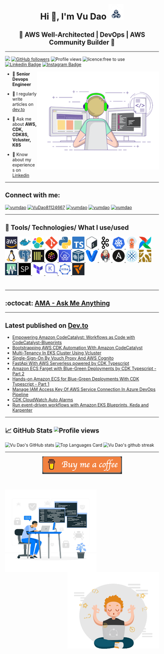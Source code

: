 <h1 align="center">Hi 👋, I'm Vu Dao <img src="assets/cloudopz.png?raw=true" width="50px"></h1>
<h2 align="center"><b>🚀 AWS Well-Architected | DevOps | AWS Community Builder 🚀</b></h2>

---

![](https://visitor-badge.glitch.me/badge?page_id=github.com/vumdao) [![GitHub followers](https://img.shields.io/github/followers/vumdao?label=Followers&style=social)](https://github.com/vumdao/?tab=follow) ![Profile views](https://komarev.com/ghpvc/?username=vumdao&color=blueviolet) ![licence:free to use](https://img.shields.io/badge/licence-free--to--use-blue) [![Linkedin Badge](https://img.shields.io/badge/-vumdao-blue?style=flat&logo=Linkedin&logoColor=white&link=https://www.linkedin.com/in/vu-dao-9280ab43/)](https://www.linkedin.com/in/vu-dao-9280ab43) [![Instagram Badge](https://img.shields.io/badge/-dev.to-black?style=flat&logo=instagram&logoColor=white&link=https://dev.to/vumdao)](https://dev.to/vumdao)


<img align="right" src="assets/coder.gif?raw=true" width="400" height="320" />


- 🔭 **Senior Devops Engineer**

- 📝 I regularly write articles on [dev.to](https://dev.to/vumdao)

- 💬 Ask me about **AWS, CDK, CDK8S, Vcluster, K8S**

- 📄 Know about my experiences on [Linkedin](https://www.linkedin.com/in/vu-dao-9280ab43/)

---

<h2 align="left"><b>Connect with me:</b></h2>
<p align="left">
    <a href="https://dev.to/vumdao" target="blank"><img align="center" src="https://www.vectorlogo.zone/logos/devto/devto-icon.svg" alt="vumdao" height="30" width="40" /></a>
    <a href="https://twitter.com/VuDao81124667" target="blank"><img align="center" src="https://raw.githubusercontent.com/rahuldkjain/github-profile-readme-generator/master/src/images/icons/Social/twitter.svg" alt="VuDao81124667" height="30" width="40" /></a>
    <a href="https://www.linkedin.com/in/vu-dao-9280ab43" target="blank"><img align="center" src="https://raw.githubusercontent.com/rahuldkjain/github-profile-readme-generator/master/src/images/icons/Social/linked-in-alt.svg" alt="vumdao" height="30" width="40" /></a>
    <a href="https://github.com/vumdao" target="blank"><img align="center" src="https://cdn.jsdelivr.net/npm/simple-icons@3.0.1/icons/github.svg" alt="vumdao" height="30" width="40" /></a>
    <a href="https://stackoverflow.com/users/11430272/vumdao" target="blank"><img align="center" src="https://raw.githubusercontent.com/rahuldkjain/github-profile-readme-generator/master/src/images/icons/Social/stack-overflow.svg" alt="vumdao" height="30" width="40" /></a>
</p>

---

<h2>🚀 Tools/ Technologies/ What I use/used</h2>

<p align="left">
    <a href="https://aws.amazon.com" target="_blank"> <img src="assets/aws.png" alt="aws" width="40" height="40"/> </a> <a href="https://www.docker.com/" target="_blank"> <img src="assets/docker-icon.svg" alt="docker" width="40" height="40"/> </a> <a href="https://www.elastic.co" target="_blank"> <img src="assets/elastic-icon.svg" alt="elasticsearch" width="40" height="40"/> </a> <a href="https://github.com/" target="_blank"> <img src="assets/git.png" alt="github" width="40" height="40"/> </a> <a href="https://www.python.org/" target="_blank"> <img src="assets/python-icon.svg" alt="python" width="40" height="40"/> <a href="https://www.typescriptlang.org/" target="_blank"> <img src="assets/typpescript.png" alt="Typescript" width="40" height="40"/> </a> <a href="https://www.gnu.org/software/bash/" target="_blank"> <img src="assets/bash.png" alt="GNUBash" width="40" height="40"/> </a> <a href="https://kafka.apache.org/" target="_blank"> <img src="assets/apache_kafka-icon.svg" alt="kafka" width="40" height="40"/> </a> <a href="https://kubernetes.io" target="_blank"> <img src="assets/kubernetes-icon.svg" alt="kubernetes" width="40" height="40"/> </a> <a href="https://argo-cd.readthedocs.io/en/stable/" target="_blank"> <img src="assets/argocd.png" alt="argocd" width="40" height="40"/> </a> </a> <a href="https://airflow.apache.org/" target="_blank"> <img src="assets/airflow.png" alt="airflow" width="40" height="40"/> </a> <a href="https://www.linux.org/" target="_blank"> <img src="assets/linux.png" alt="linux" width="40" height="40"/> </a> <a href="https://www.postgresql.org/" target="_blank"> <img src="assets/postgresql-icon.svg" alt="postgresql" width="40" height="40"/> </a> <a href="https://clickhouse.tech/" target="_blank"> <img src="assets/clickhouse.png" alt="clickhouse" width="40" height="40"/> </a> <a href="https://www.pulumi.com/" target="_blank"> <img src="assets/pulumi.svg" alt="pulumi" width="40" height="40"/> </a> <a href="https://docs.aws.amazon.com/cdk/latest/guide/getting_started.html" target="_blank"> <img src="assets/cdk.png" alt="awscdk" width="40" height="40"/> </a> <a href="https://cdk8s.io/" target="_blank"> <img src="assets/cdk8s.png" alt="awscdk" width="40" height="40"/> </a> <a href="https://www.vagrantup.com/" target="_blank"> <img src="assets/vagrantup-icon.svg" alt="vagrant" width="40" height="40"/> </a> <a href="https://www.jenkins.io/" target="_blank"> <img src="assets/jenkins-icon.svg" alt="jenkins" width="40" height="40"/> </a> <a href="https://www.ansible.com/" target="_blank"> <img src="assets/ansible-icon.svg" alt="ansible" width="40" height="40"/> </a> <a href="http://www.haproxy.org/" target="_blank"> <img src="assets/haproxy-icon.svg" alt="haproxy" width="40" height="40"/> </a> <a href="https://glowroot.org/" target="_blank"> <img src="assets/glowroot.png" alt="glowroot" width="40" height="40"/> </a> <a href="https://monitoror.com/" target="_blank"> <img src="assets/monitoror.png" alt="monitoror" width="40" height="40"/> </a> <a href="https://getsqlpad.com/en/introduction/" target="_blank"> <img src="assets/sqlpad.png" alt="sqlpad" width="40" height="40"/> </a> <a href="https://www.terraform.io/" target="_blank"> <img src="assets/terraform.png" alt="Terraform" width="40" height="40"/> </a> <a href="https://karpenter.sh" target="_blank"> <img src="assets/karpenter.png" alt="Karpenter" width="40" height="40"/> </a> <a href="https://keda.sh" target="_blank"> <img src="assets/keda.png" alt="KEDA" width="40" height="40"/> </a> <a href="https://www.vcluster.com" target="_blank"> <img src="assets/vcluster.png" alt="Vcluster" width="40" height="40"/> </a>
</p>
<br>

---

## :octocat: [AMA - Ask Me Anything](https://github.com/vumdao/vumdao/discussions/categories/ama-ask-me-anything)

---

## Latest published on [Dev.to](https://dev.to/vumdao)
<!-- DEVTO_LIST:START -->
- [Empowering Amazon CodeCatalyst: Workflows as Code with CodeCatalyst-Blueprints](https://dev.to/aws-builders/empowering-amazon-codecatalyst-workflows-as-code-with-codecatalyst-blueprints-4bgm)
- [Bootstrapping AWS CDK Automation With Amazon CodeCatalyst](https://dev.to/aws-builders/bootstrapping-aws-cdk-automation-with-amazon-codecatalyst-4pa8)
- [Multi-Tenancy In EKS Cluster Using Vcluster](https://dev.to/aws-builders/multi-tenancy-in-eks-cluster-using-vcluster-2pni)
- [Single-Sign-On By Vouch Proxy And AWS Cognito](https://dev.to/aws-builders/single-sign-on-by-vouch-proxy-and-aws-cognito-427g)
- [FastApi With AWS Serverless powered by CDK Typescript](https://dev.to/aws-builders/fastapi-with-aws-serverless-powered-by-cdk-typescript-58a1)
- [Amazon ECS Farget with Blue-Green Deployments by CDK Typescript - Part 2](https://dev.to/aws-builders/amazon-ecs-farget-with-blue-green-deployments-by-cdk-typescript-part-2-19f1)
- [Hands-on Amazon ECS for Blue-Green Deployments With CDK Typescript - Part 1](https://dev.to/aws-builders/hands-on-amazon-ecs-for-blue-green-deployments-with-cdk-typescript-part-1-4ie3)
- [Manage IAM Access Key Of AWS Service Connection In Azure DevOps Pipeline](https://dev.to/aws-builders/manage-iam-access-key-of-aws-service-connection-in-azure-devops-pipeline-481k)
- [CDK CloudWatch Auto Alarms](https://dev.to/aws-builders/cdk-cloudwatch-auto-alarms-539p)
- [Run event-driven workflows with Amazon EKS Blueprints, Keda and Karpenter](https://dev.to/aws-builders/run-event-driven-workflows-with-amazon-eks-blueprints-keda-and-karpenter-160a)
<!-- DEVTO_LIST:END -->

---

## 📈 GitHub Stats  ![Profile views](https://komarev.com/ghpvc/?username=vumdao&color=blueviolet)
![Vu Dao's GitHub stats](https://github-readme-stats.vercel.app/api?username=vumdao&theme=blue-green&show_icons=true&line_height=27&count_private=true)
![Top Languages Card](https://github-readme-stats.vercel.app/api/top-langs/?username=vumdao&theme=blue-green&langs_count=3)
![Vu Dao's github streak](https://github-readme-streak-stats.herokuapp.com/?user=vumdao&theme=blue-green)

---
<p align='center'>
  <a href="https://www.paypal.com/paypalme/daomvu" target="_blank"> <img src="assets/buymecoffee.png" alt="Buy me a coffee"/> </a>
</p>
<br/>
<br/>

<a target="_blank" rel="noopener noreferrer">
  <img align="left" alt="working" src="assets/end-background.jpeg" width="300" height="270">
  <img align='right' alt="relax" src="assets/giphy.gif" height="250" width="300">
  <br/>
</a>